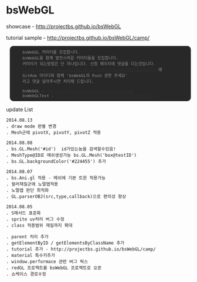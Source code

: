 bsWebGL
=======
showcase - http://projectbs.github.io/bsWebGL

tutorial sample - http://projectbs.github.io/bsWebGL/camp/

<pre style="clear:both; background:#111;color:#888;margin-top:10px;padding:8px; margin-left:10px;opacity:0.9;font-size:11px;border-radius:10px;box-shadow:inset 0 1px 0 #333">
    bsWebGL 커미터를 모집합니다.
    bsWebGL을 함께 발전시켜갈 커미터들을 모집합니다.
    커미터가 되는방법은 단 하나입니다. 신청 페이지에 댓글을 다는것입니다.
    <a href="https://www.facebook.com/photo.php?fbid=828142343867893" target="_blank">https://www.facebook.com/photo.php?fbid=828142343867893</a> 에
    GitHub 아이디와 함께 'bsWebGL의 Push 권한 주세요'
    라고 댓글 달아주시면 처리해 드립니다.

    bsWebGL - <a href="https://github.com/projectbs/bsWebGL" target="_blank">https://github.com/projectbs/bsWebGL</a>
    bsWebGLTest - <a href="https://github.com/projectbs/bsWebGLTest" target="_blank">https://github.com/projectbs/bsWebGLTest</a>
</pre>

update List

    2014.08.13
    . draw mode 판별 변경
    . Mesh군에 pivotX, pivotY, pivotZ 적용

    2014.08.08
    . bs.GL.Mesh('#id')  id가있는놈을 검색할수있음!
    . MeshType@ID로 메쉬생성가능 bs.GL.Mesh('box@testID')
    . bs.GL.backgroundColor('#224455') 추가

    2014.08.07
    . bs.Ani.gl 적용 - 메쉬에 기본 트윈 적용가능
    . 컬러재질군에 노멀맵적용
    . 노멀맵 판단 최적화
    . GL.parserOBJ(src,type,callback)으로 편의성 향상

    2014.08.05
    . S매서드 표준화
    . sprite uv처리 버그 수정
    . class 적용범위 재질까지 확대

    . parent 처리 추가
    . getElementByID / getElementsByClassName 추가
    . tutorial 추가 - http://projectbs.github.io/bsWebGL/camp/
    . material 특수키추가
    . window.performace 관련 버그 픽스
	. redGL 프로젝트를 bsWebGL 프로젝트로 오픈
	. 쇼케이스 경로수정
